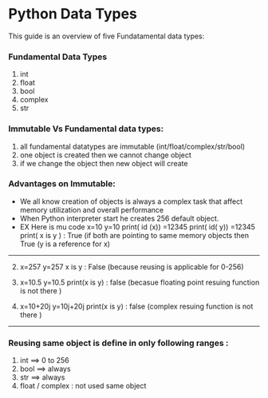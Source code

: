 # Python Data Types

This guide is an overview of five Fundatamental data types:

### Fundamental Data Types

1. int
2. float
3. bool
4. complex
5. str

### Immutable Vs Fundamental data types:
1. all fundamental datatypes are immutable (int/float/complex/str/bool)
2. one object is created then we cannot change object
3. if we change the object then new object will create

### Advantages on Immutable: 
- We all know creation of objects is always a complex task that affect memory utilization and overall performance
- When Python interpreter start he creates 256 default object.
- EX 
Here is mu code
  x=10
  y=10
  print( id (x)) =12345
  print( id( y)) =12345
  print( x is y ) : True (if both are pointing to same memory objects then True (y is a reference for x) 
---
   2. x=257
      y=257
      x is y : False (because reusing is applicable for 0-256)
   
   3. x=10.5
      y=10.5
      print(x is y) : false (becasue floating point resuing function is not there )
      
   4. x=10+20j
      y=10j+20j 
      print(x is y) : false (complex resuing function is not there )
---      
### Reusing same object is define in only following ranges :
1. int  ==> 0 to 256
2. bool ==> always
3. str  ==> always 
4. float / complex : not used same object


      
